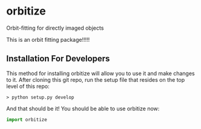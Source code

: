 # orbitize
Orbit-fitting for directly imaged objects

This is an orbit fitting package!!!!!

## Installation For Developers

This method for installing orbitize will allow you to use it and make changes to it. After cloning this git repo, run the setup file that resides on the top level of this repo:

```
> python setup.py develop
```

And that should be it! You should be able to use orbitize now:

```python
import orbitize
```